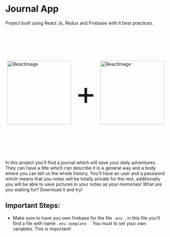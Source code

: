 # Journal App
Project built using React Js, Redux and Firebase with it best practices.
<div style="display: flex; justify-content: space-around; width: 100%; align-items: center; margin: 50px 0">
<img src="https://iconape.com/wp-content/png_logo_vector/react-native-firebase.png" alt="ReactImage" style="width: 200px"> 
<p style="font-size: 100px">+</p>
<img src="https://assets.stickpng.com/images/5848309bcef1014c0b5e4a9a.png" alt="ReactImage" style="width: 200px"> 
</div>

In this project you'll find a journal which will save your daily adventures. They can have a title which can describe it in a general way and a body where you can tell us the whole history. You'll have an user and a password which means that you notes will be totally private for the rest, additionally you will be able to save pictures in your notes as your memories! What are you waiting for? Download it and try!

## Important Steps:
* Make sure to have you own firebase for the file ```.env ```, in this file you'll find a file with name ```.env.template ``` . You must to set your own variables. This is important!